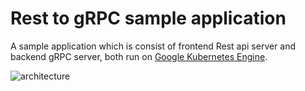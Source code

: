 # Rest to gRPC sample application

A sample application which is consist of frontend Rest api server and backend gRPC server, both run on [Google Kubernetes Engine](https://cloud.google.com/kubernetes-engine).  

![architecture](https://storage.googleapis.com/handson-images/rest2grpc.png)